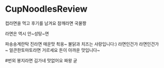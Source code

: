 # CupNoodlesReview
컵라면을 먹고 후기를 남겨요
참깨라면 국물짱

라면은 역시 안~성탕~면

파송송계란탁
진라면 매운맛 쵝옹~
불닭과 치즈는 사랑입니다:)
라면인건가 라면인건가~
얼큰한토마토라면 거르세요 돈이 아까운 맛입니다~

#번외 봉지라면
김가네 맛없어요
짜왕 굳
